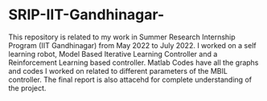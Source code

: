 # SRIP-IIT-Gandhinagar-
This repository is related to my work in Summer Research Internship Program (IIT Gandhinagar) from May 2022 to July 2022. 
I worked on a self learning robot, Model Based Iterative Learning Controller and a Reinforcement Learning based controller. 
Matlab Codes have all the graphs and codes I worked on related to different parameters of the MBIL controller. 
The final report is also attacehd for complete understanding of the project.

